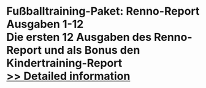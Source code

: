 # Fußballtraining-Paket: Renno-Report Ausgaben 1-12<br />Die ersten 12 Ausgaben des Renno-Report und als Bonus den Kindertraining-Report<br />[>> Detailed information](https://secure.shareit.com/shareit/product.html?productid=300374807&affiliateid=200057808)